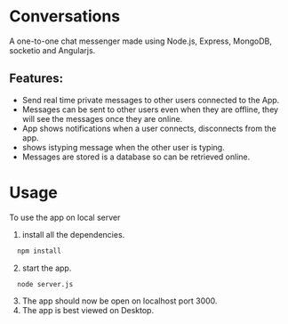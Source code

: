 Conversations
=============
A one-to-one chat messenger made using Node.js, Express, MongoDB, socketio and Angularjs.

## Features:

* Send real time private messages to other users connected to the App.
* Messages can be sent to other users even when they are offline, they will see the messages once they are online.
* App shows notifications when a user connects, disconnects from the app.
* shows istyping message when the other user is typing.
* Messages are stored is a database so can be retrieved online.

Usage
=====
To use the app on local server
1. install all the dependencies.

```bash
  npm install
```
2. start the app.

```bash
  node server.js
```

3. The app should now be open on localhost port 3000.
4. The app is best viewed on Desktop.
